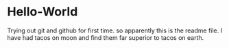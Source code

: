 # Hello-World
Trying out git and github for first time.
so apparently this is the readme file.
I have had tacos on moon and find them far superior to tacos on earth.
